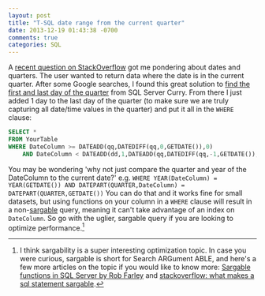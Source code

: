 ```yaml
---
layout: post
title: "T-SQL date range from the current quarter"
date: 2013-12-19 01:43:38 -0700
comments: true
categories: SQL
---
```

A [recent question on StackOverflow](http://stackoverflow.com/q/20672016/1657324) got me pondering about dates and quarters.  The user wanted to return data where the date is in the current quarter.  After some Google searches, I found this great solution to [find the first and last day of the quarter](http://www.sqlservercurry.com/2009/05/find-first-and-last-day-of-current.html) from SQL Server Curry.  From there I just added 1 day to the last day of the quarter (to make sure we are truly capturing all date/time values in the quarter) and put it all in the `WHERE` clause:

``` sql
SELECT *
FROM YourTable
WHERE DateColumn >= DATEADD(qq,DATEDIFF(qq,0,GETDATE()),0)
    AND DateColumn < DATEADD(dd,1,DATEADD(qq,DATEDIFF(qq,-1,GETDATE()),-1))
```

You may be wondering 'why not just compare the quarter and year of the DateColumn to the current date?' e.g. `WHERE YEAR(DateColumn) = YEAR(GETDATE()) AND DATEPART(QUARTER,DateColumn) = DATEPART(QUARTER,GETDATE())`  You can do that and it works fine for small datasets, but using functions on your column in a `WHERE` clause will result in a non-[sargable](http://en.wikipedia.org/wiki/Sargable) query, meaning it can't take advantage of an index on `DateColumn`.  So go with the uglier, sargable query if you are looking to optimize performance.[^1]

[^1]: I think sargability is a super interesting optimization topic.  In case you were curious, sargable is short for Search ARGument ABLE, and here's a few more articles on the topic if you would like to know more: [Sargable functions in SQL Server by Rob Farley](http://msmvps.com/blogs/robfarley/archive/2010/01/22/sargable-functions-in-sql-server.aspx) and [stackoverflow: what makes a sql statement sargable](http://stackoverflow.com/q/799584/1657324).